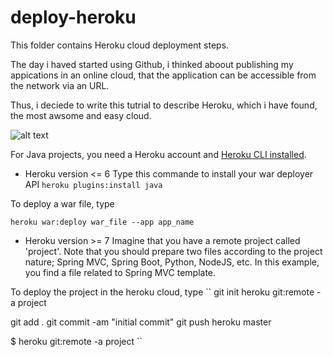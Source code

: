 deploy-heroku
==========================

This folder contains Heroku cloud deployment steps.

The day i haved started using Github, i thinked aboout publishing my appications in an online cloud, that the application can be accessible from the network via an URL. 

Thus, i deciede to write this tutrial to describe Heroku, which i have found, the most awsome and easy cloud. 

![alt text](https://upload.wikimedia.org/wikipedia/commons/thumb/0/06/Heroku_suporte.png/800px-Heroku_suporte.png?uselang=en-gb "supported languages")

  For Java projects, you need a Heroku account and [Heroku CLI installed](https://devcenter.heroku.com/articles/heroku-cli). 
* Heroku version <= 6
  Type this commande to install your war deployer API 
  ``
    heroku plugins:install java
   ``
 
 To deploy a war file, type
 
   ``
     heroku war:deploy war_file --app app_name
     ``
* Heroku version >= 7
Imagine that you have a remote project called 'project'. Note that you should prepare two files according to the project nature; Spring MVC, Spring Boot, Python, NodeJS, etc. In this example, you find a file related to Spring MVC template.

 To deploy the project in the heroku cloud, type
``
git init
heroku git:remote -a project

git add .
git commit -am "initial commit"
git push heroku master

$ heroku git:remote -a project
``
